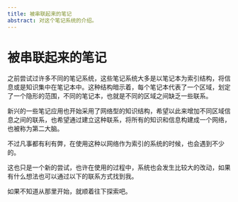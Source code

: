 ```yaml
---
title: 被串联起来的笔记
abstract: 对这个笔记系统的介绍。
---
```


# 被串联起来的笔记

之前尝试过许多不同的笔记系统，这些笔记系统大多是以笔记本为索引结构，将信息或是知识集中在笔记本中。这种结构暗示着，每个笔记本代表了一个区域，划定了一个隐形的范围，不同的笔记本，也就是不同的区域之间缺乏一些联系。

新兴的一些笔记应用也开始采用了网络型的知识结构，希望以此来增加不同区域信息之间的联系，也希望通过建立这种联系，将所有的知识和信息构建成一个网络，也被称为第二大脑。

不过凡事都有利有弊，在使用这种以网络作为索引的系统的时候，也会遇到不少的<Link src="问题" dest="problems"/>。

这也只是一个新的尝试，也许在使用的过程中，系统也会发生比较大的改动，如果有什么想法也可以通过以下的联系方式找到我。

如果不知道从那里开始，就顺着<Link src="这个线索" dest="top_of_mind"/>往下探索吧。

